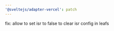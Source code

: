 ```yaml
---
'@sveltejs/adapter-vercel': patch
---
```


fix: allow to set isr to false to clear isr config in leafs
